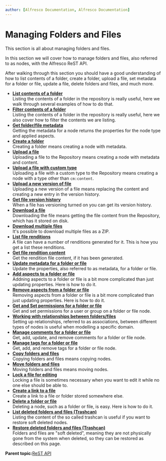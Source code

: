 ```yaml
---
author: [Alfresco Documentation, Alfresco Documentation]
---
```


# Managing Folders and Files

This section is all about managing folders and files.

In this section we will cover how to manage folders and files, also referred to as nodes, with the Alfresco ReST API.

After walking through this section you should have a good understanding of how to list contents of a folder, create a folder, upload a file, set metadata for a folder or file, update a file, delete folders and files, and much more.

-   **[List contents of a folder](../concepts/dev-api-by-language-alf-rest-list-children-root-folder.md)**  
Listing the contents of a folder in the repository is really useful, here we walk through several examples of how to do that.
-   **[Filter contents of a folder](../concepts/dev-api-by-language-alf-rest-list-children-root-folder-filter.md)**  
Listing the contents of a folder in the repository is really useful, here we also cover how to filter the contents we are listing.
-   **[Get folder/file metadata](../concepts/dev-api-by-language-alf-rest-get-node-metadata.md)**  
Getting the metadata for a node returns the properties for the node type and applied aspects.
-   **[Create a folder](../concepts/dev-api-by-language-alf-rest-create-folder.md)**  
Creating a folder means creating a node with metadata.
-   **[Upload a file](../concepts/dev-api-by-language-alf-rest-upload-file.md)**  
Uploading a file to the Repository means creating a node with metadata and content.
-   **[Upload a file with custom type](../concepts/dev-api-by-language-alf-rest-upload-file-custom-type.md)**  
Uploading a file with a custom type to the Repository means creating a node with a type other than `cm:content`.
-   **[Upload a new version of file](../concepts/dev-api-by-language-alf-rest-upload-file-new-version.md)**  
Uploading a new version of a file means replacing the content and creating a new entry in the version history.
-   **[Get file version history](../concepts/dev-api-by-language-alf-rest-get-version-history.md)**  
When a file has versioning turned on you can get its version history.
-   **[Download a file](../concepts/dev-api-by-language-alf-rest-get-file-content.md)**  
Downloading the file means getting the file content from the Repository, which has it stored on disk.
-   **[Download multiple files](../concepts/dev-api-by-language-alf-rest-download-multiple-files.md)**  
It's possible to download multiple files as a ZIP.
-   **[List file renditions](../concepts/dev-api-by-language-alf-rest-list-file-rendition-content.md)**  
A file can have a number of renditions generated for it. This is how you get a list these renditions.
-   **[Get file rendition content](../concepts/dev-api-by-language-alf-rest-get-file-rendition-content.md)**  
Get the rendition file content, if it has been generated.
-   **[Update metadata for a folder or file](../concepts/dev-api-by-language-alf-rest-update-node-metadata.md)**  
Update the properties, also referred to as metadata, for a folder or file.
-   **[Add aspects to a folder or file](../concepts/dev-api-by-language-alf-rest-add-aspects-to-node.md)**  
Addning aspects to a folder or file is a bit more complicated than just updating properties. Here is how to do it.
-   **[Remove aspects from a folder or file](../concepts/dev-api-by-language-alf-rest-remove-aspects-from-node.md)**  
Removing aspects from a folder or file is a bit more complicated than just updating properties. Here is how to do it.
-   **[Get and Set permissions for a folder or file](../concepts/dev-api-by-language-alf-rest-get-set-node-permissions.md)**  
Get and set permissions for a user or group on a folder or file node.
-   **[Working with relationships between folders/files](../concepts/dev-api-by-language-alf-rest-set-up-assoc-folders-files.md)**  
Setting up relationships, referred to as associations, between different types of nodes is useful when modelling a specific domain.
-   **[Manage comments for a folder or file](../concepts/dev-api-by-language-alf-rest-add-remove-comments-on-node.md)**  
Get, add, update, and remove comments for a folder or file node.
-   **[Manage tags for a folder or file](../concepts/dev-api-by-language-alf-rest-add-remove-tags-on-node.md)**  
Get, add, and remove tags for a folder or file node.
-   **[Copy folders and files](../concepts/dev-api-by-language-alf-rest-copy-folders-files.md)**  
Copying folders and files means copying nodes.
-   **[Move folders and files](../concepts/dev-api-by-language-alf-rest-move-folders-files.md)**  
Moving folders and files means moving nodes.
-   **[Lock a file for editing](../concepts/dev-api-by-language-alf-rest-lock-unlock-files.md)**  
Locking a file is sometimes necessary when you want to edit it while no one else should be able to.
-   **[Create a link to a file](../concepts/dev-api-by-language-alf-rest-link-to-file.md)**  
Create a link to a file or folder stored somewhere else.
-   **[Delete a folder or file](../concepts/dev-api-by-language-alf-rest-delete-a-node.md)**  
Deleting a node, such as a folder or file, is easy. Here is how to do it.
-   **[List deleted folders and files \(Trashcan\)](../concepts/dev-api-by-language-alf-rest-list-trashcan.md)**  
Listing the content of the so called trashcan is useful if you want to restore soft deleted nodes.
-   **[Restore deleted folders and files \(Trashcan\)](../concepts/dev-api-by-language-alf-rest-restore-trashcan-items.md)**  
Folders and files are "soft deleted", meaning they are not physically gone from the system when deleted, so they can be restored as described on this page.

**Parent topic:**[ReST API](../concepts/dev-api-by-language-alf-rest.md)

